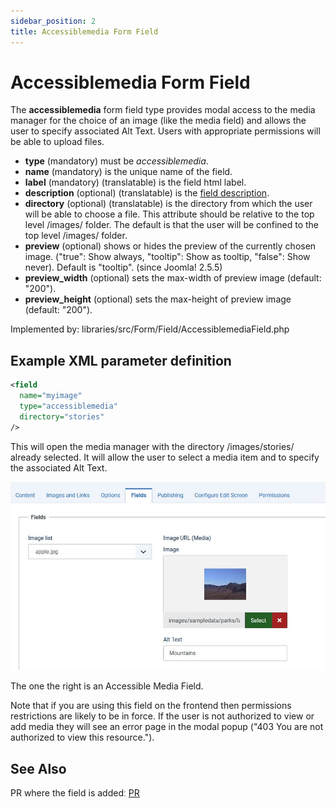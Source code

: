 ```yaml
---
sidebar_position: 2
title: Accessiblemedia Form Field
---
```


Accessiblemedia Form Field
==========================

The **accessiblemedia** form field type provides modal access to the media manager for the choice of an image (like the media field) and allows the user to specify associated Alt Text. Users with appropriate permissions will be able to upload files.

- **type** (mandatory) must be *accessiblemedia*.
- **name** (mandatory) is the unique name of the field.
- **label** (mandatory) (translatable) is the field html label.
- **description** (optional) (translatable) is the [field description](../standard-form-field-attributes.md#description).
- **directory** (optional) (translatable) is the directory from which the user will be able to choose a file. This attribute should be relative to the top level /images/ folder. The default is that the user will be confined to the top level /images/ folder.
- **preview** (optional) shows or hides the preview of the currently chosen image. ("true": Show always, "tooltip": Show as tooltip, "false": Show never). Default is "tooltip". (since Joomla! 2.5.5)
- **preview_width** (optional) sets the max-width of preview image (default: "200").
- **preview_height** (optional) sets the max-height of preview image (default: "200").

Implemented by: libraries/src/Form/Field/AccessiblemediaField.php

## Example XML parameter definition

```xml
<field
  name="myimage"
  type="accessiblemedia"
  directory="stories"
/>
```

This will open the media manager with the directory /images/stories/ already selected. 
It will allow the user to select a media item and to specify the associated Alt Text. 

![Screenshot of accessible media field with alt input field](_assets/accessiblemedia/accessiblemedia.jpg)

The one the right is an Accessible Media Field.

Note that if you are using this field on the frontend then permissions restrictions are likely to be in force. If the user is not authorized to view or add media they will see an error page in the modal popup ("403 You are not authorized to view this resource."). 

## See Also

PR where the field is addedː [PR](https://github.com/joomla/joomla-cms/pull/27712)
